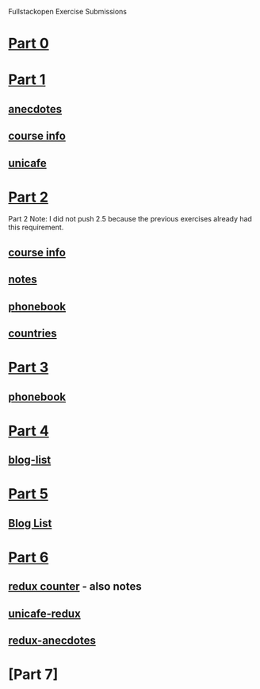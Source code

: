 Fullstackopen Exercise Submissions

# [Part 0](https://github.com/I-keep-trying/fullstackopen-exercises/tree/master/part0)

# [Part 1](https://github.com/I-keep-trying/fullstackopen-exercises/tree/master/part1)

## [anecdotes](https://github.com/I-keep-trying/fullstackopen-exercises/tree/master/part1/anecdotes)

## [course info](https://github.com/I-keep-trying/fullstackopen-exercises/tree/master/part1/course-info-app)

## [unicafe](https://github.com/I-keep-trying/fullstackopen-exercises/tree/master/part1/unicafe)

# [Part 2](https://github.com/I-keep-trying/fullstackopen-exercises/tree/master/part2)

Part 2 Note: I did not push 2.5 because the previous exercises already had this requirement.

## [course info](https://github.com/I-keep-trying/fullstackopen-exercises/tree/master/part2/course-info)

## [notes](https://github.com/I-keep-trying/fullstackopen-exercises/tree/master/part2/notes)

## [phonebook](https://github.com/I-keep-trying/fullstackopen-exercises/tree/master/part2/phonebook)

## [countries](https://github.com/I-keep-trying/fullstackopen-exercises/tree/master/part2/countries)

# [Part 3](https://github.com/I-keep-trying/fullstackopen-exercises/tree/master/part3/hello)

## [phonebook](https://github.com/I-keep-trying/fullstack-exercise3-phonebook)

# [Part 4](https://github.com/I-keep-trying/fullstackopen-exercises/tree/master/part4)

## [blog-list](https://github.com/I-keep-trying/fullstackopen-exercises/tree/master/part4/blog-list)

# [Part 5](https://github.com/I-keep-trying/fullstackopen-exercises/tree/master/part5.1/)

## [Blog List](https://github.com/I-keep-trying/fullstackopen-exercises/tree/master/part5.1/bloglist-frontend)

# [Part 6](https://github.com/I-keep-trying/fullstackopen-exercises/tree/master/part6)

## [redux counter](https://github.com/I-keep-trying/fullstackopen-exercises/tree/master/part6/redux-counter) - also notes

## [unicafe-redux](https://github.com/I-keep-trying/fullstackopen-exercises/tree/master/part6/unicafe-redux)

## [redux-anecdotes](https://github.com/I-keep-trying/fullstackopen-exercises/tree/master/part6/redux-anecdotes)

# [Part 7]
